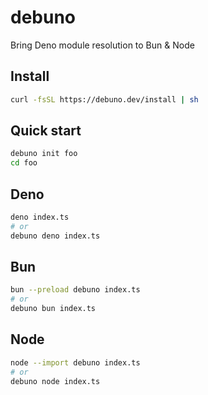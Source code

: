 # debuno

Bring Deno module resolution to Bun & Node

## Install

```sh
curl -fsSL https://debuno.dev/install | sh
```

## Quick start

```sh
debuno init foo
cd foo
```

## Deno

```sh
deno index.ts
# or
debuno deno index.ts
```

## Bun

```sh
bun --preload debuno index.ts
# or
debuno bun index.ts
```

## Node

```sh
node --import debuno index.ts
# or
debuno node index.ts
```
